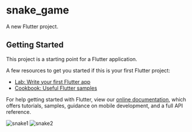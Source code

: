 # snake_game

A new Flutter project.

## Getting Started

This project is a starting point for a Flutter application.

A few resources to get you started if this is your first Flutter project:

- [Lab: Write your first Flutter app](https://flutter.dev/docs/get-started/codelab)
- [Cookbook: Useful Flutter samples](https://flutter.dev/docs/cookbook)

For help getting started with Flutter, view our
[online documentation](https://flutter.dev/docs), which offers tutorials,
samples, guidance on mobile development, and a full API reference.

![snake1](https://user-images.githubusercontent.com/75329130/128047970-9bdd8083-d4b4-4dd2-9a32-f12957587429.jpg)
![snake2](https://user-images.githubusercontent.com/75329130/128047977-3f83d19a-48ad-43d8-a071-e75015930f10.jpg)
